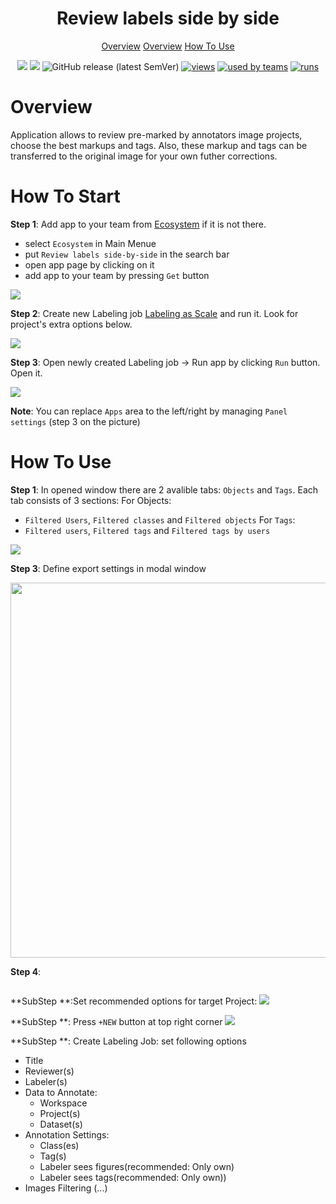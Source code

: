 <div align="center" markdown>
<img src=""/>

# Review labels side by side

<p align="center">
  <a href="#Overview">Overview</a>
  <a href="#How-To-Start">Overview</a>
  <a href="#How-To-Use">How To Use</a>
</p>


[![](https://img.shields.io/badge/supervisely-ecosystem-brightgreen)](https://ecosystem.supervise.ly/apps/supervisely-ecosystem/review-labels-side-by-side)
[![](https://img.shields.io/badge/slack-chat-green.svg?logo=slack)](https://supervise.ly/slack)
![GitHub release (latest SemVer)](https://img.shields.io/github/v/release/supervisely-ecosystem/review-labels-side-by-side)
[![views](https://app.supervise.ly/public/api/v3/ecosystem.counters?repo=supervisely-ecosystem/review-labels-side-by-side&counter=views&label=views)](https://supervise.ly)
[![used by teams](https://app.supervise.ly/public/api/v3/ecosystem.counters?repo=supervisely-ecosystem/review-labels-side-by-side&counter=downloads&label=used%20by%20teams)](https://supervise.ly)
[![runs](https://app.supervise.ly/public/api/v3/ecosystem.counters?repo=supervisely-ecosystem/review-labels-side-by-side&counter=runs&label=runs)](https://supervise.ly)

</div>

# Overview
Application allows to review pre-marked by annotators image projects, choose the best markups and tags. Also, these markup and tags can be transferred to the original image for your own futher corrections.

# How To Start

**Step 1**: Add app to your team from [Ecosystem](https://ecosystem.supervise.ly/apps/review-labels-side-by-side) if it is not there.
    
   - select `Ecosystem` in Main Menue
   - put `Review labels side-by-side` in the search bar
   - open app page by clicking on it
   - add app to your team by pressing `Get` button

<img src="https://i.imgur.com/tl60QE4.png"/>

**Step 2**: Create new Labeling job [Labeling as Scale](https://ecosystem.supervise.ly/labeling/jobs/list) and run it. Look for project's extra options below.

<img src="https://i.imgur.com/simXGmk.png"/>

**Step 3**: Open newly created Labeling job -> Run app by clicking `Run` button. Open it. 

<img src="https://i.imgur.com/d5PHeMZ.png"/>

   **Note**: You can replace `Apps` area to the left/right by managing `Panel settings` (step 3 on the picture)

# How To Use

**Step 1**: In opened window there are 2 avalible tabs: `Objects` and `Tags`. Each tab consists of 3 sections: 
For Objects:
 - `Filtered Users`, `Filtered classes` and `Filtered objects` 
For `Tags`:
 - `Filtered users`, `Filtered tags` and `Filtered tags by users`

<img src="https://i.imgur.com/ohkTWR6.png"/>

**Step 3**: Define export settings in modal window

<img src="" width="600px">

**Step 4**:

<img src="">

**SubStep **:Set recommended options for target Project:
<img src="https://i.imgur.com/zlWukS5.png"/>

**SubStep **: Press `+NEW` button at top right corner
<img src="https://i.imgur.com/zyAQkYZ.png"/>

**SubStep **: Create Labeling Job: set following options
 - Title
 - Reviewer(s)
 - Labeler(s)
 - Data to Annotate: 
   - Workspace
   - Project(s)
   - Dataset(s)
 - Annotation Settings:
   - Class(es)
   - Tag(s) 
   - Labeler sees figures(recommended: Only own)
   - Labeler sees tags(recommended: Only own))
 - Images Filtering (...)
